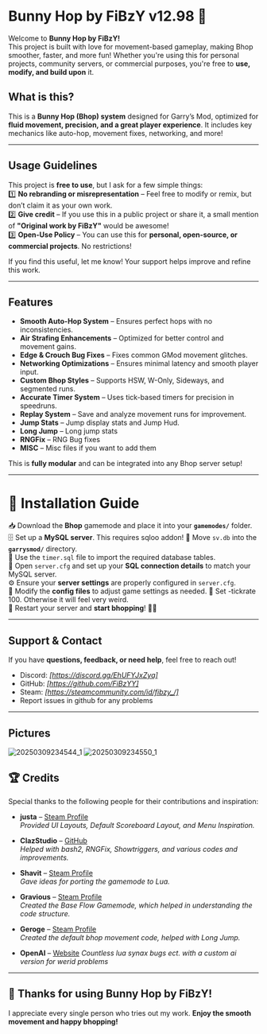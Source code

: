 # Bunny Hop by FiBzY v12.98 🐰

Welcome to **Bunny Hop by FiBzY!**  
This project is built with love for movement-based gameplay, making Bhop smoother, faster, and more fun! Whether you're using this for personal projects, community servers, or commercial purposes, you're free to **use, modify, and build upon** it. 

##  What is this?
This is a **Bunny Hop (Bhop) system** designed for Garry’s Mod, optimized for **fluid movement, precision, and a great player experience**. It includes key mechanics like auto-hop, movement fixes, networking, and more!

---

## Usage Guidelines
This project is **free to use**, but I ask for a few simple things:  
1️⃣ **No rebranding or misrepresentation** – Feel free to modify or remix, but don’t claim it as your own work.  
2️⃣ **Give credit** – If you use this in a public project or share it, a small mention of **"Original work by FiBzY"** would be awesome!  
3️⃣ **Open-Use Policy** – You can use this for **personal, open-source, or commercial projects**. No restrictions!  

If you find this useful, let me know! Your support helps improve and refine this work.

---

## Features
- **Smooth Auto-Hop System** – Ensures perfect hops with no inconsistencies.  
- **Air Strafing Enhancements** – Optimized for better control and movement gains.  
- **Edge & Crouch Bug Fixes**️ – Fixes common GMod movement glitches.  
- **Networking Optimizations** – Ensures minimal latency and smooth player input.  
- **Custom Bhop Styles** – Supports HSW, W-Only, Sideways, and segmented runs.  
- **Accurate Timer System**  – Uses tick-based timers for precision in speedruns.  
- **Replay System** – Save and analyze movement runs for improvement.  
- **Jump Stats** – Jump display stats and Jump Hud.  
- **Long Jump** – Long jump stats 
- **RNGFix** – RNG Bug fixes  
- **MISC** – Misc files if you want to add them

This is **fully modular** and can be integrated into any Bhop server setup!  

---

# 🚀 Installation Guide

📥 Download the **Bhop** gamemode and place it into your **`gamemodes/`** folder.  
🗄️ Set up a **MySQL server**. This requires sqloo addon!
📂 Move `sv.db` into the **`garrysmod/`** directory.  
📌 Use the `timer.sql` file to import the required database tables.  
🔧 Open `server.cfg` and set up your **SQL connection details** to match your MySQL server.  
⚙️ Ensure your **server settings** are properly configured in `server.cfg`.  
🎨 Modify the **config files** to adjust game settings as needed.
🔄 Set -tickrate 100. Otherwise it will feel very weird.  
🔄 Restart your server and **start bhopping**! 🏃💨  

---

## Support & Contact
If you have **questions, feedback, or need help**, feel free to reach out!  
- Discord: *[https://discord.gg/EhUFYJxZya]*  
- GitHub: *[https://github.com/FiBzYY]*  
- Steam: *[https://steamcommunity.com/id/fibzy_/]*  
- Report issues in github for any problems

---

## Pictures
![20250309234544_1](https://github.com/user-attachments/assets/f77d7c93-d4f4-4f6b-a7e8-fc77c3a84bb7)
![20250309234550_1](https://github.com/user-attachments/assets/c8bc321c-b1c6-4229-a1f1-26d88f0237d9)


## 🏆 Credits  

Special thanks to the following people for their contributions and inspiration:  

- **justa** – [Steam Profile](https://steamcommunity.com/id/just_adam)  
  *Provided UI Layouts, Default Scoreboard Layout, and Menu Inspiration.*  

- **ClazStudio** – [GitHub](https://github.com/ClazStudio)  
  *Helped with bash2, RNGFix, Showtriggers, and various codes and improvements.*  

- **Shavit** – [Steam Profile](https://steamcommunity.com/id/shavit/)  
  *Gave ideas for porting the gamemode to Lua.*  

- **Gravious** – [Steam Profile](https://steamcommunity.com/id/Graviousdev/)  
  *Created the Base Flow Gamemode, which helped in understanding the code structure.*  

- **Geroge** – [Steam Profile](https://steamcommunity.com/id/Gerogeri/)  
  *Created the default bhop movement code, helped with Long Jump.*

- **OpenAI** – [Website](https://openai.com/)
  *Countless lua synax bugs ect. with a custom ai version for werid problems*

---

## 🎉 Thanks for using Bunny Hop by FiBzY!
I appreciate every single person who tries out my work. **Enjoy the smooth movement and happy bhopping!** 
